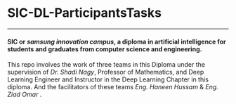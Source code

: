 # SIC-DL-ParticipantsTasks
_________________________________________________________________________________________
#### SIC or *samsung innovation campus*, a diploma in artificial intelligence for students and graduates from computer science and engineering.
This repo involves the work of three  teams in this Diploma under the supervision of *Dr. Shadi Nagy*, Professor of Mathematics, and Deep Learning Engineer and Instructor in the Deep Learning Chapter in this diploma. And the facilitators of these teams *Eng. Haneen Hussam* & *Eng. Ziad Omar* .  
